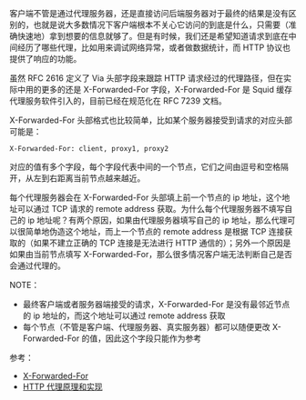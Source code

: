 
客户端不管是通过代理服务器，还是直接访问后端服务器对于最终的结果是没有区别的，也就是说大多数情况下客户端根本不关心它访问的到底是什么，只需要（准确快速地）拿到想要的信息就够了。但是有时候，我们还是希望知道请求到底在中间经历了哪些代理，比如用来调试网络异常，或者做数据统计，而 HTTP 协议也提供了响应的功能。

虽然 RFC 2616 定义了 Via 头部字段来跟踪 HTTP 请求经过的代理路径，但在实际中用的更多的还是 X-Forwarded-For 字段，X-Forwarded-For 是 Squid 缓存代理服务软件引入的，目前已经在规范化在 RFC 7239 文档。

X-Forwarded-For 头部格式也比较简单，比如某个服务器接受到请求的对应头部可能是：

```
X-Forwarded-For: client, proxy1, proxy2
```

对应的值有多个字段，每个字段代表中间的一个节点，它们之间由逗号和空格隔开，从左到右距离当前节点越来越近。

每个代理服务器会在 X-Forwarded-For 头部填上前一个节点的 ip 地址，这个地址可以通过 TCP 请求的 remote address 获取。为什么每个代理服务器不填写自己的 ip 地址呢？有两个原因，如果由代理服务器填写自己的 ip 地址，那么代理可以很简单地伪造这个地址，而上一个节点的 remote address 是根据 TCP 连接获取的（如果不建立正确的 TCP 连接是无法进行 HTTP 通信的）；另外一个原因是如果由当前节点填写 X-Forwarded-For，那么很多情况客户端无法判断自己是否会通过代理的。


NOTE：

* 最终客户端或者服务器端接受的请求，X-Forwarded-For 是没有最邻近节点的 ip 地址的，而这个地址可以通过 remote address 获取
* 每个节点（不管是客户端、代理服务器、真实服务器）都可以随便更改 X-Forwarded-For 的值，因此这个字段只能作为参考

参考：
* [X-Forwarded-For](https://en.wikipedia.org/wiki/X-Forwarded-For)
* [HTTP 代理原理和实现](http://cizixs.com/2017/03/21/http-proxy-and-golang-implementation/)


